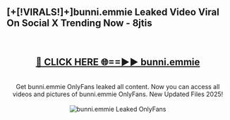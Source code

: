 <h2>[+[!VIRALS!]+]bunni.emmie Leaked Video Viral On Social X Trending Now - 8jtis</h2>
<br>
<div align="center">
<h2><a href="https://libra.edu.pl?bunni.emmie" rel="nofollow">🔴 CLICK HERE 🌐==►► bunni.emmie</a></h2>
<br>
Get bunni.emmie OnlyFans leaked all content. Now you can access all videos and pictures of bunni.emmie OnlyFans. New Updated Files 2025!
<br>
<br>
<a href="https://libra.edu.pl?bunni.emmie" rel="nofollow" data-target="animated-image.originalLink"><img src="https://i.ibb.co.com/WyWwxjT/player-gif2.gif" alt="bunni.emmie Leaked OnlyFans" style="max-width: 100%; display: inline-block;" data-target="animated-image.originalImage"></a>
</div>
<br>